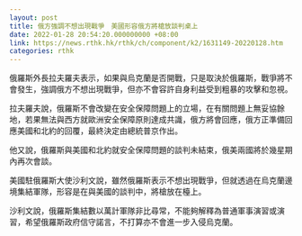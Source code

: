 ```yaml
---
layout: post
title: 俄方強調不想出現戰爭　美國形容俄方將槍放談判桌上
date: 2022-01-28 20:54:20.000000000 +08:00
link: https://news.rthk.hk/rthk/ch/component/k2/1631149-20220128.htm
categories: rthk
---
```


俄羅斯外長拉夫羅夫表示，如果與烏克蘭是否開戰，只是取決於俄羅斯，戰爭將不會發生，強調俄方不想出現戰爭，但亦不會容許自身利益受到粗暴的攻擊和忽視。

拉夫羅夫說，俄羅斯不會改變在安全保障問題上的立場，在有關問題上無妥協餘地，若果無法與西方就歐洲安全保障原則達成共識，俄方將會回應，俄方正準備回應美國和北約的回覆，最終決定由總統普京作出。

他又說，俄羅斯與美國和北約就安全保障問題的談判未結束，俄美兩國將於幾星期內再次會談。

美國駐俄羅斯大使沙利文說，雖然俄羅斯表示不想出現戰爭，但就透過在烏克蘭邊境集結軍隊，形容是在與美國的談判中，將槍放在檯上。

沙利文說，俄羅斯集結數以萬計軍隊非比尋常，不能夠解釋為普通軍事演習或演習，希望俄羅斯政府信守諾言，不打算亦不會進一步入侵烏克蘭。
